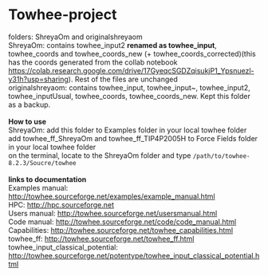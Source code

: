 # Towhee-project
folders: ShreyaOm and originalshreyaom <br/>
ShreyaOm: contains towhee_input2 **renamed as towhee_input**, towhee_coords and towhee_coords_new (+ towhee_coords_corrected)(this has the coords generated from the collab notebook https://colab.research.google.com/drive/17GyeqcSGDZqisukjP1_Ypsnuezl-y31h?usp=sharing). Rest of the files are unchanged <br/>
originalshreyaom: contains towhee_input, towhee_input~, towhee_input2, towhee_inputUsual, towhee_coords, towhee_coords_new. Kept this folder as a backup. <br/>
<br/>
**How to use** <br/>
ShreyaOm: add this folder to Examples folder in your local towhee folder <br/>
add towhee_ff_ShreyaOm and towhee_ff_TIP4P2005H to Force Fields folder in your local towhee folder <br/>
on the terminal, locate to the ShreyaOm folder and type `/path/to/towhee-8.2.3/Soucre/towhee` <br/>
<br/>
**links to documentation** <br/>
Examples manual: http://towhee.sourceforge.net/examples/example_manual.html <br/>
HPC: http://hpc.sourceforge.net <br/>
Users manual: http://towhee.sourceforge.net/usersmanual.html <br/>
Code manual: http://towhee.sourceforge.net/code/code_manual.html <br/>
Capabilities: http://towhee.sourceforge.net/towhee_capabilities.html <br/>
towhee_ff: http://towhee.sourceforge.net/towhee_ff.html <br/>
towhee_input_classical_potential: http://towhee.sourceforge.net/potentype/towhee_input_classical_potential.html 
